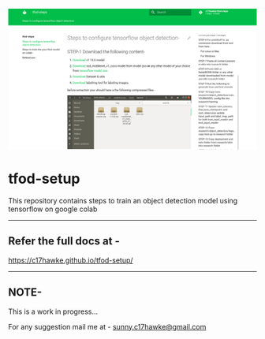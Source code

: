 [![Cover](docs/img/ReadMeCover.png)](https://c17hawke.github.io/tfod-setup/)

# tfod-setup
This repository contains steps to train an object detection model using tensorflow on google colab

---

## Refer the full docs at - 
https://c17hawke.github.io/tfod-setup/

---

## NOTE-
This is a work in progress...

For any suggestion mail me at - sunny.c17hawke@gmail.com
